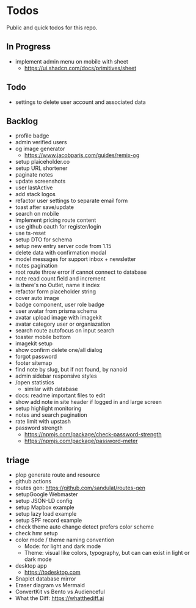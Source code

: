 # Todos

Public and quick todos for this repo.

## In Progress

- implement admin menu on mobile with sheet
  - https://ui.shadcn.com/docs/primitives/sheet

## Todo

- settings to delete user account and associated data

## Backlog

- profile badge
- admin verified users
- og image generator
  - https://www.jacobparis.com/guides/remix-og
- setup plaiceholder.co
- setup URL shortener
- paginate notes
- update screenshots
- user lastActive
- add stack logos
- refactor user settings to separate email form
- toast after save/update
- search on mobile
- implement pricing route content
- use github oauth for register/login
- use ts-reset
- setup DTO for schema
- setup new entry server code from 1.15
- delete data with confirmation modal
- model messages for support inbox + newsletter
- notes pagination
- root route throw error if cannot connect to database
- note read count field and increment
- is there's no Outlet, name it index
- refactor form placeholder string
- cover auto image
- badge component, user role badge
- user avatar from prisma schema
- avatar upload image with imagekit
- avatar category user or organiazation
- search route autofocus on input search
- toaster mobile bottom
- imagekit setup
- show confirm delete one/all dialog
- forgot password
- footer sitemap
- find note by slug, but if not found, by nanoid
- admin sidebar responsive styles
- /open statistics
  - similar with database
- docs: readme important files to edit
- show add note in site header if logged in and large screen
- setup highlight monitoring
- notes and search pagination
- rate limit with upstash
- password strength
  - https://npmjs.com/package/check-password-strength
  - https://npmjs.com/package/password-meter

## triage

- plop generate route and resource
- github actions
- routes gen: https://github.com/sandulat/routes-gen
- setupGoogle Webmaster
- setup JSON-LD config
- setup Mapbox example
- setup lazy load example
- setup SPF record example
- check theme auto change detect prefers color scheme
- check hmr setup
- color mode / theme naming convention
  - Mode: for light and dark mode
  - Theme: visual like colors, typography, but can can exist in light or dark mode
- desktop app
  - https://todesktop.com
- Snaplet database mirror
- Eraser diagram vs Mermaid
- ConvertKit vs Bento vs Audienceful
- What the Diff: https://whatthediff.ai
